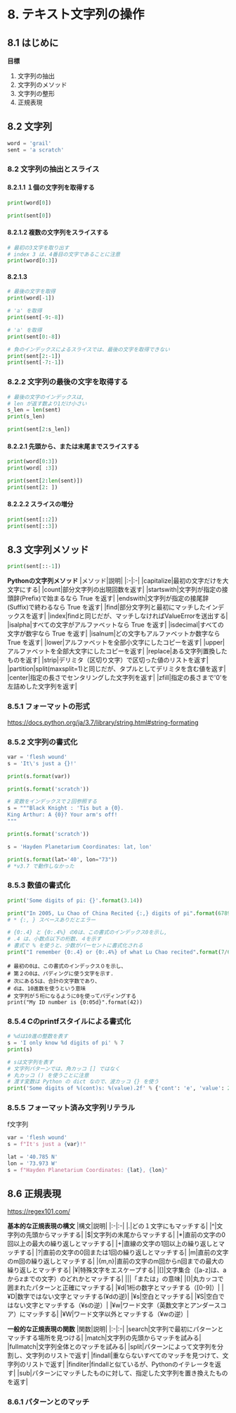 # 8. テキスト文字列の操作
## 8.1 はじめに
**目標**
1. 文字列の抽出
2. 文字列のメソッド
3. 文字列の整形
4. 正規表現

## 8.2 文字列

```python
word = 'grail'
sent = 'a scratch'
```

### 8.2 文字列の抽出とスライス
#### 8.2.1.1 １個の文字列を取得する

```python
print(word[0])

print(sent[0])
```

#### 8.2.1.2 複数の文字列をスライスする

```python
# 最初の3文字を取り出す
# index 3 は、4番目の文字であることに注意
print(word[0:3])
```

#### 8.2.1.3

```python
# 最後の文字を取得
print(word[-1])

# 'a' を取得
print(sent[-9:-8])

# 'a' を取得
print(sent[0:-8])

# 負のインデックスによるスライスでは、最後の文字を取得できない
print(sent[2:-1])
print(sent[-7:-1])
```

### 8.2.2 文字列の最後の文字を取得する

```python
# 最後の文字のインデックスは,
# len が返す数より1だけ小さい
s_len = len(sent)
print(s_len)

print(sent[2:s_len])
```

#### 8.2.2.1 先頭から、または末尾までスライスする

```python
print(word[0:3])
print(word[ :3])
```

```python
print(sent[2:len(sent)])
print(sent[2: ])
```

#### 8.2.2.2 スライスの増分

```python
print(sent[::2])
print(sent[::3])
```

## 8.3 文字列メソッド

```python
print(sent[::-1])
```

**Pythonの文字列メソッド**
|メソッド|説明|
|:-|:-|
|capitalize|最初の文字だけを大文字にする|
|count|部分文字列の出現回数を返す|
|startswith|文字列が指定の接頭辞(Prefix)で始まるなら True を返す|
|endswith|文字列が指定の接尾辞(Suffix)で終わるなら True を返す|
|find|部分文字列と最初にマッチしたインデックスを返す|
|index|findと同じだが、マッチしなければValueErrorを送出する|
|isalpha|すべての文字がアルファベットなら True を返す|
|isdecimal|すべての文字が数宇なら True を返す|
|isalnum|どの文字もアルファベットか数字なら True を返す|
|lower|アルファベットを全部小文字にしたコピーを返す|
|upper|アルファベットを全部大文字にしたコピーを返す|
|replace|ある文字列置換したものを返す|
|strip|デリミタ（区切り文字）で区切った値のリストを返す|
|partition|split(maxsplit=1)と同じだが、タプルとしてデリミタを含む値を返す|
|center|指定の長さでセンタリングした文字列を返す|
|zfill|指定の長さまで'0'を左詰めした文字列を返す|

### 8.5.1 フォーマットの形式
https://docs.python.org/ja/3.7/library/string.html#string-formating

### 8.5.2 文字列の書式化

```python
var = 'flesh wound'
s = 'It\'s just a {}!'

print(s.format(var))

print(s.format('scratch'))
```

```python
# 変数をインデックスで２回参照する
s = """Black Knight : 'Tis but a {0}.
King Arthur: A {0}? Your arm's off!
"""

print(s.format('scratch'))
```

```python
s = 'Hayden Planetarium Coordinates: lat, lon'

print(s.format(lat='40', lon="73"))
# *v3.7 で動作しなかった
```

###  8.5.3 数値の書式化

```python
print('Some digits of pi: {}'.format(3.14))
```

```python
print("In 2005, Lu Chao of China Recited {:,} digits of pi".format(67890))
# * {:, } スペースありだとエラー
```

```python
# {0:.4} と {0:.4%} の0は、この書式のインデックス0を示し,
# .4 は、小数点以下の桁数、４を示す
# 書式で % を使うと、少数がパーセントに書式化される
print("I remember {0:.4} or {0:.4%} of what Lu Chao recited".format(7/6890))
```

```
# 最初の0は、この書式のインデックス０を示し、
# 第２の0は、パディングに使う文字を示す.
# 次にある5は、合計の文字数であり、
# dは、10進数を使うという意味
# 文字列が５桁になるように0を使ってパディングする
print("My ID number is {0:05d}".format(42))
```

### 8.5.4 Cのprintfスタイルによる書式化

```python
# %dは10進の整数を表す
s = 'I only know %d digits of pi' % 7
print(s)

# sは文字列を表す
# 文字列パターンでは、角カッコ [] ではなく
# 丸カッコ () を使うことに注意
# 渡す変数は Python の dict なので、波カッコ {} を使う
print('Some digits of %(cont)s: %(value).2f' % {'cont': 'e', 'value': 2.718})
```

### 8.5.5 フォーマット済み文字列リテラル
f文字列

```python
var = 'flesh wound'
s = f"It's just a {var}!"

lat = '40.785 N'
lon = '73.973 W'
s = f"Hayden Planetarium Coordinates: {lat}, {lon}"
```

## 8.6 正規表現
https://regex101.com/

**基本的な正規表現の構文**
|構文|説明|
|:-|:-|
|.|どの１文字にもマッチする|
|^|文字列の先頭からマッチする|
|$|文字列の末尾からマッチする|
|\*|直前の文字の0回以上の最大の繰り返しとマッチする|
|+|直線の文字の1回以上の繰り返しとマッチする|
|?|直前の文字の0回または1回の繰り返しとマッチする|
|m|直前の文字のm回の繰り返しとマッチする|
|{m,n}|直前の文字のm回からn回までの最大の繰り返しとマッチする|
|¥|特殊文字をエスケープする|
|\[\]|文字集合（\[a-z\]は、aからzまでの文字）のどれかとマッチする|
|\||「または」の意味|
|()|丸カッコで囲まれたパターンと正確にマッチする|
|¥d|1桁の数字とマッチする（\[0-9\]）|
|¥D|数字ではない文字とマッチする(¥dの逆)|
|¥s|空白とマッチする|
|¥S|空白ではない文字とマッチする（¥sの逆）|
|¥w|ワード文字（英数文字とアンダースコア）にマッチする|
|¥W|ワード文字以外とマッチする（¥wの逆）|

**一般的な正規表現の関数**
|関数|説明|
|:-|:-|
|search|文字列で最初にパターンとマッチする場所を見つける|
|match|文字列の先頭からマッチを試みる|
|fullmatch|文字列全体とのマッチを試みる|
|split|パターンによって文字列を分割し、文字列のリストで返す|
|findall|重ならないすべてのマッチを見つけて、文字列のリストで返す|
|finditer|findallと似ているが、Pythonのイテレータを返す|
|sub|パターンにマッチしたものに対して、指定した文字列を置き換えたものを返す|

### 8.6.1 パターンとのマッチ
